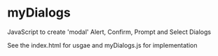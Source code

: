 myDialogs
=========

JavaScript to create 'modal'  Alert, Confirm, Prompt and Select Dialogs 

See the index.html for usgae and myDialogs.js for implementation
